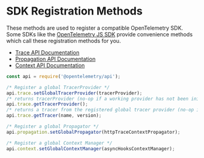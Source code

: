 # SDK Registration Methods

These methods are used to register a compatible OpenTelemetry SDK. Some SDKs like the [OpenTelemetry JS SDK][opentelemetry-js] provide convenience methods which call these registration methods for you.

- [Trace API Documentation][trace-api-docs]
- [Propagation API Documentation][propagation-api-docs]
- [Context API Documentation][context-api-docs]

```javascript
const api = require('@opentelemetry/api');

/* Register a global TracerProvider */
api.trace.setGlobalTracerProvider(tracerProvider);
/* returns tracerProvider (no-op if a working provider has not been initialized) */
api.trace.getTracerProvider();
/* returns a tracer from the registered global tracer provider (no-op if a working provider has not been initialized) */
api.trace.getTracer(name, version);

/* Register a global Propagator */
api.propagation.setGlobalPropagator(httpTraceContextPropagator);

/* Register a global Context Manager */
api.context.setGlobalContextManager(asyncHooksContextManager);
```

[opentelemetry-js]: https://github.com/open-telemetry/opentelemetry-js
[trace-api-docs]: https://open-telemetry.github.io/opentelemetry-js/classes/_opentelemetry_api._opentelemetry_api.TraceAPI.html
[propagation-api-docs]: https://open-telemetry.github.io/opentelemetry-js/classes/_opentelemetry_api._opentelemetry_api.PropagationAPI.html
[context-api-docs]: https://open-telemetry.github.io/opentelemetry-js/classes/_opentelemetry_api._opentelemetry_api.ContextAPI.html
